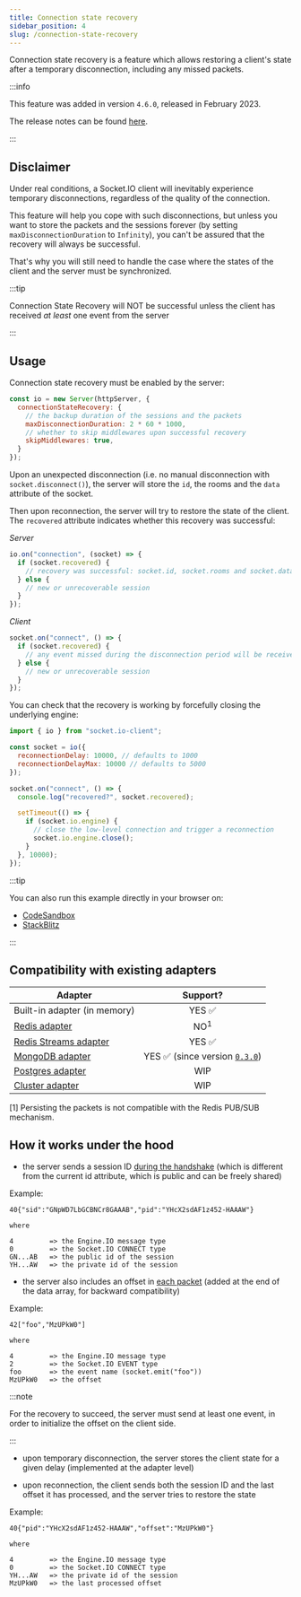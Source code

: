 ```yaml
---
title: Connection state recovery
sidebar_position: 4
slug: /connection-state-recovery
---
```


Connection state recovery is a feature which allows restoring a client's state after a temporary disconnection, including any missed packets.

:::info

This feature was added in version `4.6.0`, released in February 2023.

The release notes can be found [here](../../changelog/4.6.0.md).

:::

## Disclaimer

Under real conditions, a Socket.IO client will inevitably experience temporary disconnections, regardless of the quality of the connection.

This feature will help you cope with such disconnections, but unless you want to store the packets and the sessions forever (by setting `maxDisconnectionDuration` to `Infinity`), you can't be assured that the recovery will always be successful.

That's why you will still need to handle the case where the states of the client and the server must be synchronized.

:::tip

Connection State Recovery will NOT be successful unless the client has received *at least* one event from the server

:::
## Usage

Connection state recovery must be enabled by the server:

```js
const io = new Server(httpServer, {
  connectionStateRecovery: {
    // the backup duration of the sessions and the packets
    maxDisconnectionDuration: 2 * 60 * 1000,
    // whether to skip middlewares upon successful recovery
    skipMiddlewares: true,
  }
});
```

Upon an unexpected disconnection (i.e. no manual disconnection with `socket.disconnect()`), the server will store the `id`, the rooms and the `data` attribute of the socket.

Then upon reconnection, the server will try to restore the state of the client. The `recovered` attribute indicates whether this recovery was successful:

*Server*

```js
io.on("connection", (socket) => {
  if (socket.recovered) {
    // recovery was successful: socket.id, socket.rooms and socket.data were restored
  } else {
    // new or unrecoverable session
  }
});
```

*Client*

```js
socket.on("connect", () => {
  if (socket.recovered) {
    // any event missed during the disconnection period will be received now
  } else {
    // new or unrecoverable session
  }
});
```

You can check that the recovery is working by forcefully closing the underlying engine:

```js
import { io } from "socket.io-client";

const socket = io({
  reconnectionDelay: 10000, // defaults to 1000
  reconnectionDelayMax: 10000 // defaults to 5000
});

socket.on("connect", () => {
  console.log("recovered?", socket.recovered);

  setTimeout(() => {
    if (socket.io.engine) {
      // close the low-level connection and trigger a reconnection
      socket.io.engine.close();
    }
  }, 10000);
});
```

:::tip

You can also run this example directly in your browser on:

- [CodeSandbox](https://codesandbox.io/p/sandbox/github/socketio/socket.io/tree/main/examples/connection-state-recovery-example/esm?file=index.js)
- [StackBlitz](https://stackblitz.com/github/socketio/socket.io/tree/main/examples/connection-state-recovery-example/esm?file=index.js)

:::

## Compatibility with existing adapters

| Adapter                                                          |                                                         Support?                                                         |
|------------------------------------------------------------------|:------------------------------------------------------------------------------------------------------------------------:|
| Built-in adapter (in memory)                                     |                                                  YES :white_check_mark:                                                  |
| [Redis adapter](../05-Adapters/adapter-redis.md)                 |                                                      NO<sup>1</sup>                                                      |
| [Redis Streams adapter](../05-Adapters/adapter-redis-streams.md) |                                                  YES :white_check_mark:                                                  |
| [MongoDB adapter](../05-Adapters/adapter-mongo.md)               | YES :white_check_mark: (since version [`0.3.0`](https://github.com/socketio/socket.io-mongo-adapter/releases/tag/0.3.0)) |
| [Postgres adapter](../05-Adapters/adapter-postgres.md)           |                                                           WIP                                                            |
| [Cluster adapter](../05-Adapters/adapter-cluster.md)             |                                                           WIP                                                            |

[1] Persisting the packets is not compatible with the Redis PUB/SUB mechanism.

## How it works under the hood

- the server sends a session ID [during the handshake](../08-Miscellaneous/sio-protocol.md#connection-to-a-namespace-1) (which is different from the current id attribute, which is public and can be freely shared)

Example:

```
40{"sid":"GNpWD7LbGCBNCr8GAAAB","pid":"YHcX2sdAF1z452-HAAAW"}

where

4         => the Engine.IO message type
0         => the Socket.IO CONNECT type
GN...AB   => the public id of the session
YH...AW   => the private id of the session
```

- the server also includes an offset in [each packet](../08-Miscellaneous/sio-protocol.md#sending-and-receiving-data-1) (added at the end of the data array, for backward compatibility)

Example:

```
42["foo","MzUPkW0"]

where

4         => the Engine.IO message type
2         => the Socket.IO EVENT type
foo       => the event name (socket.emit("foo"))
MzUPkW0   => the offset
```

:::note

For the recovery to succeed, the server must send at least one event, in order to initialize the offset on the client side.

:::

- upon temporary disconnection, the server stores the client state for a given delay (implemented at the adapter level)

- upon reconnection, the client sends both the session ID and the last offset it has processed, and the server tries to restore the state

Example:

```
40{"pid":"YHcX2sdAF1z452-HAAAW","offset":"MzUPkW0"}

where

4         => the Engine.IO message type
0         => the Socket.IO CONNECT type
YH...AW   => the private id of the session
MzUPkW0   => the last processed offset
```
